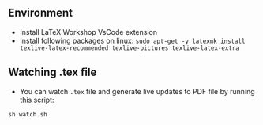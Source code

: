 ## Environment

- Install LaTeX Workshop VsCode extension
- Install following packages on linux:
  `sudo apt-get -y latexmk install texlive-latex-recommended texlive-pictures texlive-latex-extra`

## Watching .tex file

- You can watch `.tex` file and generate live updates to PDF file by running this script:

`sh watch.sh`

